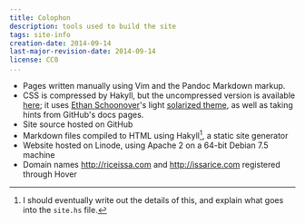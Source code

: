 ```yaml
---
title: Colophon
description: tools used to build the site
tags: site-info
creation-date: 2014-09-14
last-major-revision-date: 2014-09-14
license: CC0
...
```


- Pages written manually using Vim and the Pandoc Markdown markup.
- CSS is compressed by Hakyll, but the uncompressed version is available [here](https://github.com/riceissa/riceissa.com/blob/master/css/minimal.css); it uses [Ethan Schoonover](http://ethanschoonover.com/)'s light [solarized theme](http://ethanschoonover.com/solarized), as well as taking hints from GitHub's docs pages.
- Site source hosted on GitHub
- Markdown files compiled to HTML using Hakyll[^hak], a static site generator
- Website hosted on Linode, using Apache 2 on a 64-bit Debian 7.5 machine
- Domain names <http://riceissa.com> and <http://issarice.com> registered through Hover

[^hak]: I should eventually write out the details of this, and explain what goes into the `site.hs` file.
